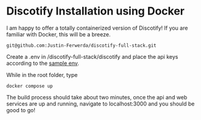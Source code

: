 # Discotify Installation using Docker

I am happy to offer a totally containerized version of Discotify! If you are familiar with Docker, this will be a breeze.

```git@github.com:Justin-Ferwerda/discotify-full-stack.git```

Create a .env in /discotify-full-stack/discotify and place the api keys according to the [sample env](/Discotify/public/images/sampleEnv.png).

While in the root folder, type

```docker compose up```

The build process should take about two minutes, once the api and web services are up and running, navigate to localhost:3000 and you should be good to go!
